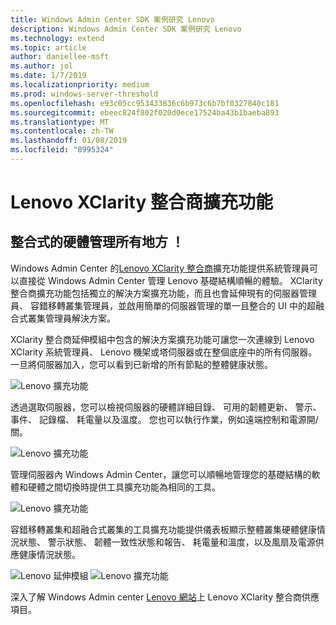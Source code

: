 ```yaml
---
title: Windows Admin Center SDK 案例研究 Lenovo
description: Windows Admin Center SDK 案例研究 Lenovo
ms.technology: extend
ms.topic: article
author: daniellee-msft
ms.author: jol
ms.date: 1/7/2019
ms.localizationpriority: medium
ms.prod: windows-server-threshold
ms.openlocfilehash: e93c05cc953433836c6b973c6b7bf0327840c181
ms.sourcegitcommit: ebeec824f802f020d0ece17524ba43b1baeba893
ms.translationtype: MT
ms.contentlocale: zh-TW
ms.lasthandoff: 01/08/2019
ms.locfileid: "8995324"
---
```

# Lenovo XClarity 整合商擴充功能

## 整合式的硬體管理所有地方 ！

Windows Admin Center 的[Lenovo XClarity 整合商](https://www.lenovo.com/us/en/data-center/software/systems-management/XClarity-Integrator/p/WMD00000370)擴充功能提供系統管理員可以直接從 Windows Admin Center 管理 Lenovo 基礎結構順暢的體驗。 XClarity 整合商擴充功能包括獨立的解決方案擴充功能，而且也會延伸現有的伺服器管理員、 容錯移轉叢集管理員，並啟用簡單的伺服器管理的單一且整合的 UI 中的超融合式叢集管理員解決方案。 

XClarity 整合商延伸模組中包含的解決方案擴充功能可讓您一次連線到 Lenovo XClarity 系統管理員、 Lenovo 機架或塔伺服器或在整個底座中的所有伺服器。 一旦將伺服器加入，您可以看到已新增的所有節點的整體健康狀態。

![Lenovo 擴充功能](../../media/extend-case-study-lenovo/lenovo-1.png)

透過選取伺服器，您可以檢視伺服器的硬體詳細目錄、 可用的韌體更新、 警示、 事件、 記錄檔、 耗電量以及溫度。 您也可以執行作業，例如遠端控制和電源開/關。

![Lenovo 擴充功能](../../media/extend-case-study-lenovo/lenovo-2.png)

管理伺服器內 Windows Admin Center，讓您可以順暢地管理您的基礎結構的軟體和硬體之間切換時提供工具擴充功能為相同的工具。

![Lenovo 擴充功能](../../media/extend-case-study-lenovo/lenovo-3.png)

容錯移轉叢集和超融合式叢集的工具擴充功能提供儀表板顯示整體叢集硬體健康情況狀態、 警示狀態、 韌體一致性狀態和報告、 耗電量和溫度，以及風扇及電源供應健康情況狀態。

![Lenovo 延伸模組](../../media/extend-case-study-lenovo/lenovo-4.png)
![Lenovo 擴充功能](../../media/extend-case-study-lenovo/lenovo-5.png)

深入了解 Windows Admin center [Lenovo 網站](https://support.lenovo.com/us/en/solutions/ht507549)上 Lenovo XClarity 整合商供應項目。